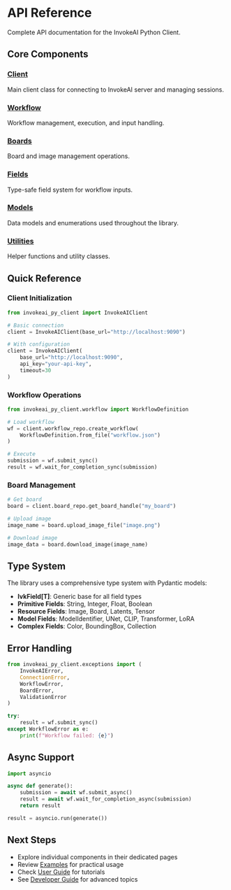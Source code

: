 # API Reference

Complete API documentation for the InvokeAI Python Client.

## Core Components

### [Client](client.md)
Main client class for connecting to InvokeAI server and managing sessions.

### [Workflow](workflow.md)
Workflow management, execution, and input handling.

### [Boards](boards.md)
Board and image management operations.

### [Fields](fields.md)
Type-safe field system for workflow inputs.

### [Models](models.md)
Data models and enumerations used throughout the library.

### [Utilities](utilities.md)
Helper functions and utility classes.

## Quick Reference

### Client Initialization

```python
from invokeai_py_client import InvokeAIClient

# Basic connection
client = InvokeAIClient(base_url="http://localhost:9090")

# With configuration
client = InvokeAIClient(
    base_url="http://localhost:9090",
    api_key="your-api-key",
    timeout=30
)
```

### Workflow Operations

```python
from invokeai_py_client.workflow import WorkflowDefinition

# Load workflow
wf = client.workflow_repo.create_workflow(
    WorkflowDefinition.from_file("workflow.json")
)

# Execute
submission = wf.submit_sync()
result = wf.wait_for_completion_sync(submission)
```

### Board Management

```python
# Get board
board = client.board_repo.get_board_handle("my_board")

# Upload image
image_name = board.upload_image_file("image.png")

# Download image
image_data = board.download_image(image_name)
```

## Type System

The library uses a comprehensive type system with Pydantic models:

- **IvkField[T]**: Generic base for all field types
- **Primitive Fields**: String, Integer, Float, Boolean
- **Resource Fields**: Image, Board, Latents, Tensor
- **Model Fields**: ModelIdentifier, UNet, CLIP, Transformer, LoRA
- **Complex Fields**: Color, BoundingBox, Collection

## Error Handling

```python
from invokeai_py_client.exceptions import (
    InvokeAIError,
    ConnectionError,
    WorkflowError,
    BoardError,
    ValidationError
)

try:
    result = wf.submit_sync()
except WorkflowError as e:
    print(f"Workflow failed: {e}")
```

## Async Support

```python
import asyncio

async def generate():
    submission = await wf.submit_async()
    result = await wf.wait_for_completion_async(submission)
    return result

result = asyncio.run(generate())
```

## Next Steps

- Explore individual components in their dedicated pages
- Review [Examples](../examples/index.md) for practical usage
- Check [User Guide](../user-guide/index.md) for tutorials
- See [Developer Guide](../developer-guide/index.md) for advanced topics
